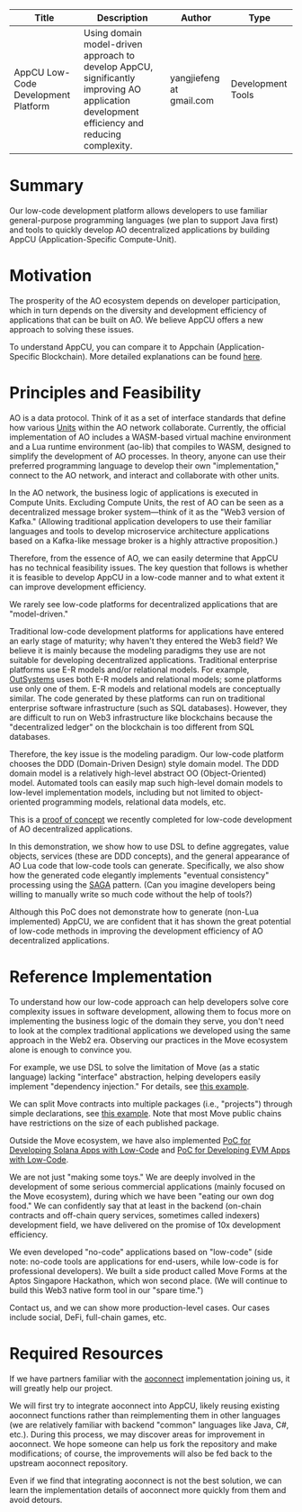 | Title                               | Description                                                                                                                                 | Author                   | Type              |
| ----------------------------------- | ------------------------------------------------------------------------------------------------------------------------------------------- | ------------------------ | ----------------- |
| AppCU Low-Code Development Platform | Using domain model-driven approach to develop AppCU, significantly improving AO application development efficiency and reducing complexity. | yangjiefeng at gmail.com | Development Tools |


# Summary

Our low-code development platform allows developers to use familiar general-purpose programming languages (we plan to support Java first) and tools to quickly develop AO decentralized applications by building AppCU (Application-Specific Compute-Unit).

# Motivation

The prosperity of the AO ecosystem depends on developer participation, which in turn depends on the diversity and development efficiency of applications that can be built on AO. We believe AppCU offers a new approach to solving these issues.

To understand AppCU, you can compare it to Appchain (Application-Specific Blockchain). More detailed explanations can be found [here](https://github.com/dddappp/A-AO-Demo/blob/main/doc/WinningOverDevelopersWithLowCodeSolutions.md#why-not-appcu).


# Principles and Feasibility

AO is a data protocol. Think of it as a set of interface standards that define how various [Units](https://cookbook_ao.g8way.io/concepts/units.html) within the AO network collaborate. Currently, the official implementation of AO includes a WASM-based virtual machine environment and a Lua runtime environment (ao-lib) that compiles to WASM, designed to simplify the development of AO processes. In theory, anyone can use their preferred programming language to develop their own "implementation," connect to the AO network, and interact and collaborate with other units.

In the AO network, the business logic of applications is executed in Compute Units. Excluding Compute Units, the rest of AO can be seen as a decentralized message broker system—think of it as the "Web3 version of Kafka." (Allowing traditional application developers to use their familiar languages and tools to develop microservice architecture applications based on a Kafka-like message broker is a highly attractive proposition.)

Therefore, from the essence of AO, we can easily determine that AppCU has no technical feasibility issues. The key question that follows is whether it is feasible to develop AppCU in a low-code manner and to what extent it can improve development efficiency.

We rarely see low-code platforms for decentralized applications that are "model-driven."

Traditional low-code development platforms for applications have entered an early stage of maturity; why haven't they entered the Web3 field? We believe it is mainly because the modeling paradigms they use are not suitable for developing decentralized applications. Traditional enterprise platforms use E-R models and/or relational models. For example, [OutSystems](https://www.outsystems.com/) uses both E-R models and relational models; some platforms use only one of them. E-R models and relational models are conceptually similar. The code generated by these platforms can run on traditional enterprise software infrastructure (such as SQL databases). However, they are difficult to run on Web3 infrastructure like blockchains because the "decentralized ledger" on the blockchain is too different from SQL databases.

Therefore, the key issue is the modeling paradigm. Our low-code platform chooses the DDD (Domain-Driven Design) style domain model. The DDD domain model is a relatively high-level abstract OO (Object-Oriented) model. Automated tools can easily map such high-level domain models to low-level implementation models, including but not limited to object-oriented programming models, relational data models, etc.

This is a [proof of concept](https://github.com/dddappp/A-AO-Demo) we recently completed for low-code development of AO decentralized applications.

In this demonstration, we show how to use DSL to define aggregates, value objects, services (these are DDD concepts), and the general appearance of AO Lua code that low-code tools can generate. Specifically, we also show how the generated code elegantly implements "eventual consistency" processing using the [SAGA](https://microservices.io/patterns/data/saga.html) pattern. (Can you imagine developers being willing to manually write so much code without the help of tools?)

Although this PoC does not demonstrate how to generate (non-Lua implemented) AppCU, we are confident that it has shown the great potential of low-code methods in improving the development efficiency of AO decentralized applications.

# Reference Implementation

To understand how our low-code approach can help developers solve core complexity issues in software development, allowing them to focus more on implementing the business logic of the domain they serve, you don't need to look at the complex traditional applications we developed using the same approach in the Web2 era. Observing our practices in the Move ecosystem alone is enough to convince you.

For example, we use DSL to solve the limitation of Move (as a static language) lacking "interface" abstraction, helping developers easily implement "dependency injection." For details, see [this example](https://github.com/dddappp/sui-interface-demo).

We can split Move contracts into multiple packages (i.e., "projects") through simple declarations, see [this example](https://github.com/wubuku/aptos-constantinople). Note that most Move public chains have restrictions on the size of each published package.


Outside the Move ecosystem, we have also implemented [PoC for Developing Solana Apps with Low-Code](https://github.com/dddappp/A-Solana-Demo) and [PoC for Developing EVM Apps with Low-Code](https://github.com/wubuku/hello-mud).

We are not just "making some toys." We are deeply involved in the development of some serious commercial applications (mainly focused on the Move ecosystem), during which we have been "eating our own dog food." We can confidently say that at least in the backend (on-chain contracts and off-chain query services, sometimes called indexers) development field, we have delivered on the promise of 10x development efficiency.

We even developed "no-code" applications based on "low-code" (side note: no-code tools are applications for end-users, while low-code is for professional developers). We built a side product called Move Forms at the Aptos Singapore Hackathon, which won second place. (We will continue to build this Web3 native form tool in our "spare time.")

Contact us, and we can show more production-level cases. Our cases include social, DeFi, full-chain games, etc.

# Required Resources

If we have partners familiar with the [aoconnect](https://cookbook_ao.g8way.io/guides/aoconnect/installing-connect.html) implementation joining us, it will greatly help our project.

We will first try to integrate aoconnect into AppCU, likely reusing existing aoconnect functions rather than reimplementing them in other languages (we are relatively familiar with backend "common" languages like Java, C#, etc.). During this process, we may discover areas for improvement in aoconnect. We hope someone can help us fork the repository and make modifications; of course, the improvements will also be fed back to the upstream aoconnect repository.

Even if we find that integrating aoconnect is not the best solution, we can learn the implementation details of aoconnect more quickly from them and avoid detours.
